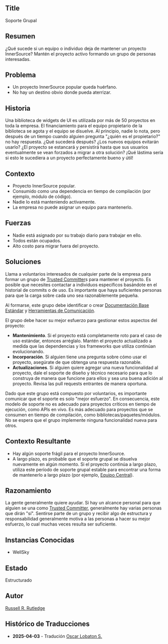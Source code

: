 ## Title

Soporte Grupal

## Resumen

¿Qué sucede si un equipo o individuo deja de mantener un proyecto InnerSource?
Mantén el proyecto activo formando un grupo de personas interesadas.

## Problema

* Un proyecto InnerSource popular queda huérfano.
* No hay un destino obvio donde pueda aterrizar.

## Historia

Una biblioteca de widgets de UI es utilizada por más de 50 proyectos en toda la empresa.
El financiamiento para el equipo propietario de la biblioteca se agota y el equipo se disuelve.
Al principio, nadie lo nota, pero después de un tiempo cuando alguien pregunta "¿quién es el propietario?" no hay respuesta.
¿Qué sucederá después?
¿Los nuevos equipos evitarán usarlo?
¿El proyecto se estancará y persistirá hasta que sus usuarios eventualmente se vean forzados a migrar a otra solución?
¡Qué lástima sería si esto le sucediera a un proyecto perfectamente bueno y útil!

## Contexto

* Proyecto InnerSource popular.
* Consumido como una dependencia en tiempo de compilación (por ejemplo, módulo de código).
* Nadie lo está manteniendo activamente.
* La empresa no puede asignar un equipo para mantenerlo.

## Fuerzas

* Nadie está asignado por su trabajo diario para trabajar en ello.
* Todos están ocupados.
* Alto costo para migrar fuera del proyecto.

## Soluciones

Llama a voluntarios interesados de cualquier parte de la empresa para formar un grupo de [Trusted Committer][]s para mantener el proyecto.
Es posible que necesites contactar a individuos específicos basándote en el historial de commits o de uso.
Es importante que haya suficientes personas para que la carga sobre cada uno sea razonablemente pequeña.

Al formarse, este grupo debe identificar o crear [Documentación Base Estándar][] y [Herramientas de Comunicación][].

El grupo debe hacer su mejor esfuerzo para gestionar estos aspectos del proyecto:

* **Mantenimiento**. Si el proyecto está completamente roto para el caso de uso estándar, entonces arréglalo.
Mantén el proyecto actualizado a medida que las dependencias y los frameworks que utiliza continúan evolucionando.
* **Incorporación**. Si alguien tiene una pregunta sobre cómo usar el proyecto, asegúrate de que obtenga una respuesta razonable.
* **Actualizaciones**. Si alguien quiere agregar una nueva funcionalidad al proyecto, dale el soporte de diseño y técnico necesario para que lo construya de manera que funcione para ellos y sea una buena adición al proyecto.
Revisa las pull requests entrantes de manera oportuna.

Dado que este grupo está compuesto por voluntarios, es importante comunicar que el soporte es solo "mejor esfuerzo".
En consecuencia, este modelo de soporte no es adecuado para proyectos críticos en tiempo de ejecución, como APIs en vivo.
Es más adecuado para proyectos que se consumen en tiempo de compilación, como bibliotecas/paquetes/módulos.
No se espera que el grupo implemente ninguna funcionalidad nueva para otros.

## Contexto Resultante

* Hay algún soporte frágil para el proyecto InnerSource.
* A largo plazo, es probable que el soporte grupal se disuelva nuevamente en algún momento. Si el proyecto continúa a largo plazo, utiliza este período de soporte grupal estable para encontrar una forma de mantenerlo a largo plazo (por ejemplo, [Equipo Central][]).

## Razonamiento

La gente generalmente quiere ayudar.
Si hay un alcance personal para que alguien se una como [Trusted Committer][], generalmente hay varias personas que dirán "sí".
Sentirse parte de un grupo y recibir algo de estructura y responsabilidad generalmente motiva a las personas a hacer su mejor esfuerzo, lo cual muchas veces resulta ser suficiente.

## Instancias Conocidas

* WellSky

## Estado

Estructurado

## Autor

[Russell R. Rutledge][]

[Russell R. Rutledge]: https://github.com/rrrutledge
[Documentación Base Estándar]: ../2-structured/base-documentation.md
[Herramientas de Comunicación]: ../2-structured/communication-tooling.md
[Trusted Committer]: ../2-structured/trusted-committer.md
[Equipo Central]: ../2-structured/core-team.md

## Histórico de Traducciones

- **2025-04-03** - Tradución [Oscar Lobaton S.](https://github.com/ovas04)